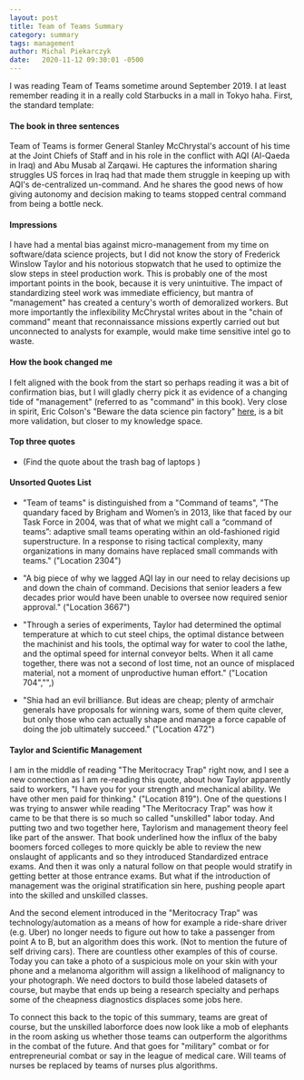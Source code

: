 ```yaml
---
layout: post
title: Team of Teams Summary
category: summary
tags: management
author: Michal Piekarczyk
date:   2020-11-12 09:30:01 -0500
---
```


I was reading Team of Teams sometime around September 2019. I at least remember reading it in a really cold Starbucks in a mall in Tokyo haha. First, the standard template:

#### The book in three sentences
Team of Teams is former General Stanley McChrystal's account of his time at the Joint Chiefs of Staff and in his role in the conflict with AQI (Al-Qaeda in Iraq) and Abu Musab al Zarqawi. He captures the information sharing struggles US forces in Iraq had that made them struggle in keeping up with AQI's de-centralized un-command. And he shares the good news of how giving autonomy and decision making to teams stopped central command from being a bottle neck.

#### Impressions
I have had a mental bias against micro-management from my time on software/data science projects, but I did not know the story of Frederick Winslow Taylor and his notorious stopwatch that he used to optimize the slow steps in  steel production work. This is probably one of the most important points in the book, because it is very unintuitive. The impact of standardizing steel work was immediate efficiency, but mantra of "management" has created a century's worth of demoralized workers. But more importantly the inflexibility McChrystal writes about in the "chain of command" meant that reconnaissance missions expertly carried out but unconnected to analysts for example, would make time sensitive intel go to waste.

#### How the book changed me
I felt aligned with the book from the start so perhaps reading it was a bit of confirmation bias, but I will gladly cherry pick it as evidence of a changing tide of "management" (referred to as "command" in this book). Very close in spirit, Eric Colson's "Beware the data science pin factory" [here](https://multithreaded.stitchfix.com/blog/2019/03/11/FullStackDS-Generalists/), is a bit more validation, but closer to my knowledge space.

#### Top three quotes
* (Find the quote about the trash bag of laptops )

#### Unsorted Quotes List
* "Team of teams" is distinguished from a "Command of teams", "The quandary faced by Brigham and Women’s in 2013, like that faced by our Task Force in 2004, was that of what we might call a “command of teams”: adaptive small teams operating within an old-fashioned rigid superstructure. In a response to rising tactical complexity, many organizations in many domains have replaced small commands with teams." ("Location 2304")

* "A big piece of why we lagged AQI lay in our need to relay decisions up and down the chain of command. Decisions that senior leaders a few decades prior would have been unable to oversee now required senior approval." ("Location 3667")
* "Through a series of experiments, Taylor had determined the optimal temperature at which to cut steel chips, the optimal distance between the machinist and his tools, the optimal way for water to cool the lathe, and the optimal speed for internal conveyor belts. When it all came together, there was not a second of lost time, not an ounce of misplaced material, not a moment of unproductive human effort."  ("Location 704","",)


* "Shia had an evil brilliance. But ideas are cheap; plenty of armchair generals have proposals for winning wars, some of them quite clever, but only those who can actually shape and manage a force capable of doing the job ultimately succeed."  ("Location 472")

#### Taylor and Scientific Management
I am in the middle of reading "The Meritocracy Trap" right now, and I see a new connection as I am re-reading this quote, about how Taylor apparently said to workers, "I have you for your strength and mechanical ability. We have other men paid for thinking." ("Location 819"). One of the questions I was trying to answer while reading "The Meritocracy Trap" was how it came to be that there is so much so called "unskilled" labor today. And putting two and two together here, Taylorism and management theory feel like part of the answer. That book underlined how the influx of the baby boomers forced colleges to more quickly be able to review the new onslaught of applicants and so they introduced Standardized entrace exams. And then it was only a natural follow on that people would stratify in getting better at those entrance exams. But what if the introduction of management was the original stratification sin here, pushing people apart into the skilled and unskilled classes.

And the second element introduced in the "Meritocracy Trap" was technology/automation as a means of how for example a ride-share driver (e.g. Uber) no longer needs to figure out how to take a passenger from point A to B, but an algorithm does this work. (Not to mention the future of self driving cars). There are countless other examples of this of course. Today you can take a photo of a suspicious mole on your skin with your phone and a melanoma algorithm will assign a likelihood of malignancy to your photograph. We need doctors to build those labeled datasets of course, but maybe that ends up being a research specialty and perhaps some of the cheapness diagnostics displaces some jobs here.

To connect this back to the topic of this summary, teams are great of course, but the unskilled laborforce does now look like a mob of elephants in the room asking us whether those teams can outperform the algorithms in the combat of the future. And that goes for "military" combat or for entrepreneurial combat or say in the league of medical care. Will teams of nurses be replaced by teams of nurses plus algorithms.
